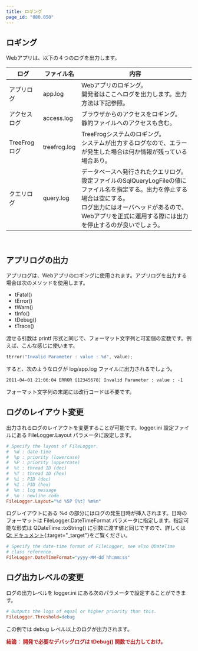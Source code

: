 ```yaml
---
title: ロギング
page_id: "080.050"
---
```


## ロギング

Webアプリは、以下の４つのログを出力します。

<div class="table-div" markdown="1">

| ログ          | ファイル名    | 内容                                                                                                                                                                                                                                                                                      |
|--------------|--------------|----------------------------------------------------------------------------------------------------------------------------------------------------------------------------------------------------------------------------------------------------------------------------------------------|
| アプリログ      | app.log      | 	Webアプリのロギング。<br>開発者はここへログを出力します。出力方法は下記参照。                                                                                                                                                                                                    |
| アクセスログ   | access.log   | ブラウザからのアクセスをロギング。<br>静的ファイルへのアクセスも含む。                                                                                                                                                                                                                           |
| TreeFrogログ | treefrog.log | TreeFrogシステムのロギング。<br>システムが出力するログなので、エラーが発生した場合は何か情報が残っている場合あり。                                                                                                                                                   |
| クエリログ    | query.log    | データベースへ発行されたクエリログ。<br>設定ファイルのSqlQueryLogFileの値にファイル名を指定する。出力を停止する場合は空にする。<br>ログ出力にはオーバヘッドがあるので、Webアプリを正式に運用する際には出力を停止するのが良いでしょう。 |

</div><br>

## アプリログの出力

アプリログは、Webアプリのロギングに使用されます。アプリログを出力する場合は次のメソッドを使用します。

* tFatal()
* tError()
* tWarn()
* tInfo()
* tDebug()
* tTrace()

渡せる引数は printf 形式と同じで、フォーマット文字列と可変個の変数です。例えば、こんな感じに使います。

```c++
tError("Invalid Parameter : value : %d", value);
```

すると、次のようなログが log/app.log ファイルに出力されるでしょう。

```
2011-04-01 21:06:04 ERROR [12345678] Invalid Parameter : value : -1
```

フォーマット文字列の末尾には改行コードは不要です。

## ログのレイアウト変更

出力されるログのレイアウトを変更することが可能です。logger.ini 設定ファイルにある FileLogger.Layout パラメータに設定します。

```ini
# Specify the layout of FileLogger.
#  %d : date-time
#  %p : priority (lowercase)
#  %P : priority (uppercase)
#  %t : thread ID (dec)
#  %T : thread ID (hex)
#  %i : PID (dec)
#  %I : PID (hex)
#  %m : log message
#  %n : newline code
FileLogger.Layout="%d %5P [%t] %m%n"
```
 
ログレイアウトにある %d の部分にはログの発生日時が挿入されます。日時のフォーマットは FileLogger.DateTimeFormat パラメータに指定します。指定可能な形式は QDateTime::toString() に引数に渡す値と同じですので、詳しくは [Qt ドキュメント](http://doc.qt.io/qt-5/qdatetime.html){:target="_target"}をご覧ください。

```ini
# Specify the date-time format of FileLogger, see also QDateTime
# class reference.
FileLogger.DateTimeFormat="yyyy-MM-dd hh:mm:ss"
``` 

## ログ出力レベルの変更

ログの出力レベルを logger.ini にある次のパラメータで設定することができます。

```ini
# Outputs the logs of equal or higher priority than this.
FileLogger.Threshold=debug
```

この例では debug レベル以上のログが出力されます。

<span style="color: #b22222">**結論： 開発で必要なデバッグログは tDebug() 関数で出力しておけ。** </span>